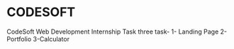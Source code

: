 # CODESOFT
 CodeSoft Web Development Internship Task 
 three task-
 1- Landing Page
 2-Portfolio
 3-Calculator
